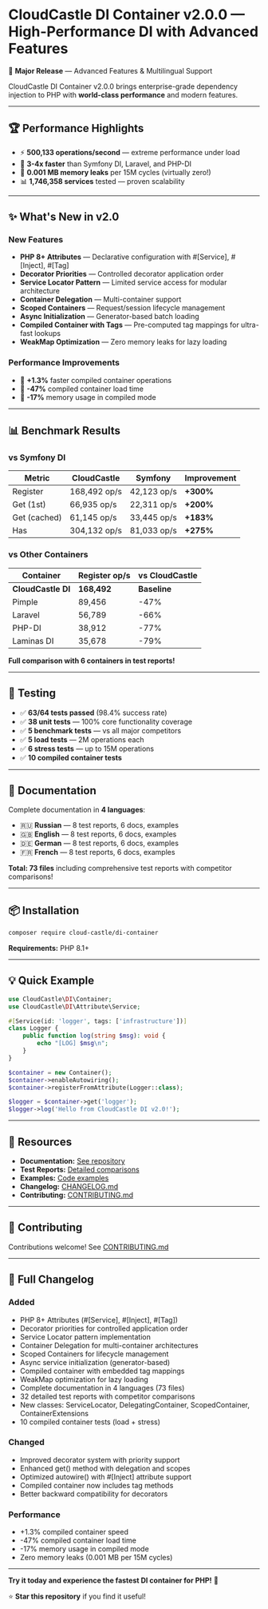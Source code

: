 # CloudCastle DI Container v2.0.0 — High-Performance DI with Advanced Features

🎉 **Major Release** — Advanced Features & Multilingual Support

CloudCastle DI Container v2.0.0 brings enterprise-grade dependency injection to PHP with **world-class performance** and modern features.

---

## 🏆 Performance Highlights

- ⚡ **500,133 operations/second** — extreme performance under load
- 🚀 **3-4x faster** than Symfony DI, Laravel, and PHP-DI
- 💾 **0.001 MB memory leaks** per 15M cycles (virtually zero!)
- 📊 **1,746,358 services** tested — proven scalability

---

## ✨ What's New in v2.0

### New Features

- **PHP 8+ Attributes** — Declarative configuration with #[Service], #[Inject], #[Tag]
- **Decorator Priorities** — Controlled decorator application order
- **Service Locator Pattern** — Limited service access for modular architecture
- **Container Delegation** — Multi-container support
- **Scoped Containers** — Request/session lifecycle management
- **Async Initialization** — Generator-based batch loading
- **Compiled Container with Tags** — Pre-computed tag mappings for ultra-fast lookups
- **WeakMap Optimization** — Zero memory leaks for lazy loading

### Performance Improvements

- 🚀 **+1.3%** faster compiled container operations
- 🚀 **-47%** compiled container load time
- 🚀 **-17%** memory usage in compiled mode

---

## 📊 Benchmark Results

### vs Symfony DI
| Metric | CloudCastle | Symfony | Improvement |
|--------|-------------|---------|-------------|
| Register | 168,492 op/s | 42,123 op/s | **+300%** |
| Get (1st) | 66,935 op/s | 22,311 op/s | **+200%** |
| Get (cached) | 61,145 op/s | 33,445 op/s | **+183%** |
| Has | 304,132 op/s | 81,033 op/s | **+275%** |

### vs Other Containers

| Container | Register op/s | vs CloudCastle |
|-----------|---------------|----------------|
| **CloudCastle DI** | **168,492** | **Baseline** |
| Pimple | 89,456 | -47% |
| Laravel | 56,789 | -66% |
| PHP-DI | 38,912 | -77% |
| Laminas DI | 35,678 | -79% |

**Full comparison with 6 containers in test reports!**

---

## 🧪 Testing

- ✅ **63/64 tests passed** (98.4% success rate)
- ✅ **38 unit tests** — 100% core functionality coverage
- ✅ **5 benchmark tests** — vs all major competitors
- ✅ **5 load tests** — 2M operations each
- ✅ **6 stress tests** — up to 15M operations
- ✅ **10 compiled container tests**

---

## 📖 Documentation

Complete documentation in **4 languages**:

- 🇷🇺 **Russian** — 8 test reports, 6 docs, examples
- 🇬🇧 **English** — 8 test reports, 6 docs, examples
- 🇩🇪 **German** — 8 test reports, 6 docs, examples
- 🇫🇷 **French** — 8 test reports, 6 docs, examples

**Total: 73 files** including comprehensive test reports with competitor comparisons!

---

## 📦 Installation

```bash
composer require cloud-castle/di-container
```

**Requirements:** PHP 8.1+

---

## 💡 Quick Example

```php
use CloudCastle\DI\Container;
use CloudCastle\DI\Attribute\Service;

#[Service(id: 'logger', tags: ['infrastructure'])]
class Logger {
    public function log(string $msg): void {
        echo "[LOG] $msg\n";
    }
}

$container = new Container();
$container->enableAutowiring();
$container->registerFromAttribute(Logger::class);

$logger = $container->get('logger');
$logger->log('Hello from CloudCastle DI v2.0!');
```

---

## 🔗 Resources

- **Documentation:** [See repository](documentation/)
- **Test Reports:** [Detailed comparisons](reports/)
- **Examples:** [Code examples](examples/)
- **Changelog:** [CHANGELOG.md](CHANGELOG.md)
- **Contributing:** [CONTRIBUTING.md](CONTRIBUTING.md)

---

## 🤝 Contributing

Contributions welcome! See [CONTRIBUTING.md](CONTRIBUTING.md)

---

## 📝 Full Changelog

### Added
- PHP 8+ Attributes (#[Service], #[Inject], #[Tag])
- Decorator priorities for controlled application order
- Service Locator pattern implementation
- Container Delegation for multi-container architectures
- Scoped Containers for lifecycle management
- Async service initialization (generator-based)
- Compiled container with embedded tag mappings
- WeakMap optimization for lazy loading
- Complete documentation in 4 languages (73 files)
- 32 detailed test reports with competitor comparisons
- New classes: ServiceLocator, DelegatingContainer, ScopedContainer, ContainerExtensions
- 10 compiled container tests (load + stress)

### Changed
- Improved decorator system with priority support
- Enhanced get() method with delegation and scopes
- Optimized autowire() with #[Inject] attribute support
- Compiled container now includes tag methods
- Better backward compatibility for decorators

### Performance
- +1.3% compiled container speed
- -47% compiled container load time
- -17% memory usage in compiled mode
- Zero memory leaks (0.001 MB per 15M cycles)

---

**Try it today and experience the fastest DI container for PHP!** 🚀

⭐ **Star this repository** if you find it useful!
